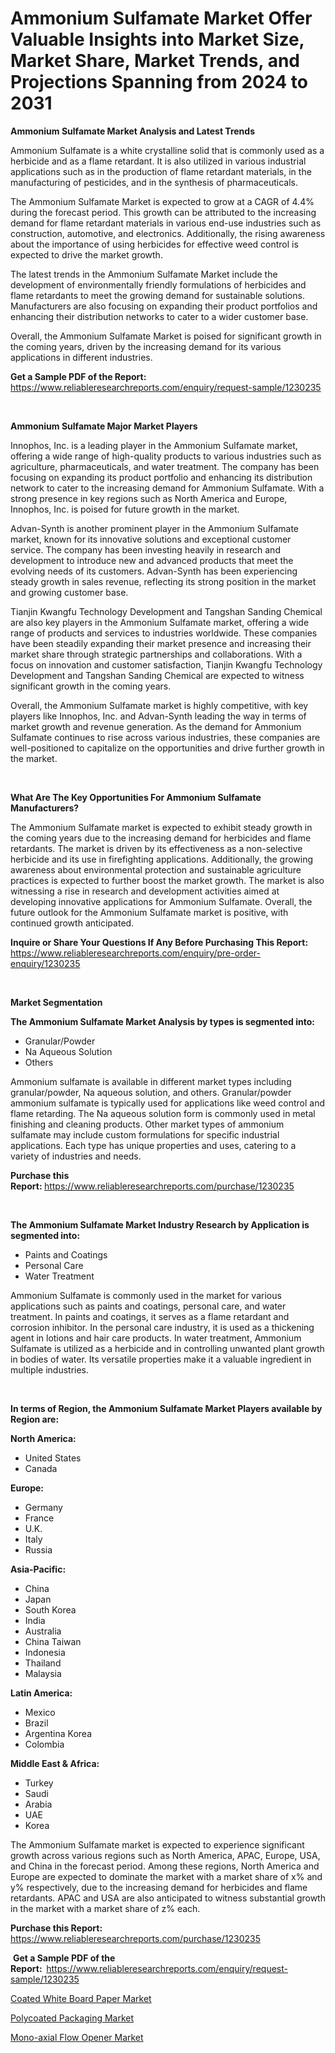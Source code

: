 <p><h1>Ammonium Sulfamate Market Offer Valuable Insights into Market Size, Market Share, Market Trends, and Projections Spanning from 2024 to 2031</h1></p><p><strong>Ammonium Sulfamate Market Analysis and Latest Trends</strong></p>
<p><p>Ammonium Sulfamate is a white crystalline solid that is commonly used as a herbicide and as a flame retardant. It is also utilized in various industrial applications such as in the production of flame retardant materials, in the manufacturing of pesticides, and in the synthesis of pharmaceuticals.</p><p>The Ammonium Sulfamate Market is expected to grow at a CAGR of 4.4% during the forecast period. This growth can be attributed to the increasing demand for flame retardant materials in various end-use industries such as construction, automotive, and electronics. Additionally, the rising awareness about the importance of using herbicides for effective weed control is expected to drive the market growth.</p><p>The latest trends in the Ammonium Sulfamate Market include the development of environmentally friendly formulations of herbicides and flame retardants to meet the growing demand for sustainable solutions. Manufacturers are also focusing on expanding their product portfolios and enhancing their distribution networks to cater to a wider customer base.</p><p>Overall, the Ammonium Sulfamate Market is poised for significant growth in the coming years, driven by the increasing demand for its various applications in different industries.</p></p>
<p><strong>Get a Sample PDF of the Report:&nbsp;</strong> <a href="https://www.reliableresearchreports.com/enquiry/request-sample/1230235">https://www.reliableresearchreports.com/enquiry/request-sample/1230235</a></p>
<p>&nbsp;</p>
<p><strong>Ammonium Sulfamate Major Market Players</strong></p>
<p><p>Innophos, Inc. is a leading player in the Ammonium Sulfamate market, offering a wide range of high-quality products to various industries such as agriculture, pharmaceuticals, and water treatment. The company has been focusing on expanding its product portfolio and enhancing its distribution network to cater to the increasing demand for Ammonium Sulfamate. With a strong presence in key regions such as North America and Europe, Innophos, Inc. is poised for future growth in the market.</p><p>Advan-Synth is another prominent player in the Ammonium Sulfamate market, known for its innovative solutions and exceptional customer service. The company has been investing heavily in research and development to introduce new and advanced products that meet the evolving needs of its customers. Advan-Synth has been experiencing steady growth in sales revenue, reflecting its strong position in the market and growing customer base.</p><p>Tianjin Kwangfu Technology Development and Tangshan Sanding Chemical are also key players in the Ammonium Sulfamate market, offering a wide range of products and services to industries worldwide. These companies have been steadily expanding their market presence and increasing their market share through strategic partnerships and collaborations. With a focus on innovation and customer satisfaction, Tianjin Kwangfu Technology Development and Tangshan Sanding Chemical are expected to witness significant growth in the coming years.</p><p>Overall, the Ammonium Sulfamate market is highly competitive, with key players like Innophos, Inc. and Advan-Synth leading the way in terms of market growth and revenue generation. As the demand for Ammonium Sulfamate continues to rise across various industries, these companies are well-positioned to capitalize on the opportunities and drive further growth in the market.</p></p>
<p>&nbsp;</p>
<p><strong>What Are The Key Opportunities For Ammonium Sulfamate Manufacturers?</strong></p>
<p><p>The Ammonium Sulfamate market is expected to exhibit steady growth in the coming years due to the increasing demand for herbicides and flame retardants. The market is driven by its effectiveness as a non-selective herbicide and its use in firefighting applications. Additionally, the growing awareness about environmental protection and sustainable agriculture practices is expected to further boost the market growth. The market is also witnessing a rise in research and development activities aimed at developing innovative applications for Ammonium Sulfamate. Overall, the future outlook for the Ammonium Sulfamate market is positive, with continued growth anticipated.</p></p>
<p><strong>Inquire or Share Your Questions If Any Before Purchasing This Report:</strong> <a href="https://www.reliableresearchreports.com/enquiry/pre-order-enquiry/1230235">https://www.reliableresearchreports.com/enquiry/pre-order-enquiry/1230235</a></p>
<p>&nbsp;</p>
<p><strong>Market Segmentation</strong></p>
<p><strong>The Ammonium Sulfamate Market Analysis by types is segmented into:</strong></p>
<p><ul><li>Granular/Powder</li><li>Na Aqueous Solution</li><li>Others</li></ul></p>
<p><p>Ammonium sulfamate is available in different market types including granular/powder, Na aqueous solution, and others. Granular/powder ammonium sulfamate is typically used for applications like weed control and flame retarding. The Na aqueous solution form is commonly used in metal finishing and cleaning products. Other market types of ammonium sulfamate may include custom formulations for specific industrial applications. Each type has unique properties and uses, catering to a variety of industries and needs.</p></p>
<p><strong>Purchase this Report:&nbsp;</strong><a href="https://www.reliableresearchreports.com/purchase/1230235">https://www.reliableresearchreports.com/purchase/1230235</a></p>
<p>&nbsp;</p>
<p><strong>The Ammonium Sulfamate Market Industry Research by Application is segmented into:</strong></p>
<p><ul><li>Paints and Coatings</li><li>Personal Care</li><li>Water Treatment</li></ul></p>
<p><p>Ammonium Sulfamate is commonly used in the market for various applications such as paints and coatings, personal care, and water treatment. In paints and coatings, it serves as a flame retardant and corrosion inhibitor. In the personal care industry, it is used as a thickening agent in lotions and hair care products. In water treatment, Ammonium Sulfamate is utilized as a herbicide and in controlling unwanted plant growth in bodies of water. Its versatile properties make it a valuable ingredient in multiple industries.</p></p>
<p>&nbsp;</p>
<p><strong>In terms of Region, the Ammonium Sulfamate Market Players available by Region are:</strong></p>
<p>
    <p> <strong> North America: </strong>
        <ul>
            <li>United States</li>
            <li>Canada</li>
        </ul>
        </p> 
    <p> <strong> Europe: </strong>
        <ul>
            <li>Germany</li>
            <li>France</li>
            <li>U.K.</li>
            <li>Italy</li>
            <li>Russia</li>
        </ul>
        </p> 
    <p> <strong> Asia-Pacific: </strong>
        <ul>
            <li>China</li>
            <li>Japan</li>
            <li>South Korea</li>
            <li>India</li>
            <li>Australia</li>
            <li>China Taiwan</li>
            <li>Indonesia</li>
            <li>Thailand</li>
            <li>Malaysia</li>
        </ul>
        </p> 
    <p> <strong> Latin America: </strong>
        <ul>
            <li>Mexico</li>
            <li>Brazil</li>
            <li>Argentina Korea</li>
            <li>Colombia</li>
        </ul>
        </p> 
    <p> <strong> Middle East & Africa: </strong>
        <ul>
            <li>Turkey</li>
            <li>Saudi</li>
            <li>Arabia</li>
            <li>UAE</li>
            <li>Korea</li>
        </ul>
    </p>
    </p>
<p><p>The Ammonium Sulfamate market is expected to experience significant growth across various regions such as North America, APAC, Europe, USA, and China in the forecast period. Among these regions, North America and Europe are expected to dominate the market with a market share of x% and y% respectively, due to the increasing demand for herbicides and flame retardants. APAC and USA are also anticipated to witness substantial growth in the market with a market share of z% each.</p></p>
<p><strong>Purchase this Report: </strong><a href="https://www.reliableresearchreports.com/purchase/1230235">https://www.reliableresearchreports.com/purchase/1230235</a></p>
<p>&nbsp;<strong>Get a Sample PDF of the Report:&nbsp;&nbsp;</strong><a href="https://www.reliableresearchreports.com/enquiry/request-sample/1230235">https://www.reliableresearchreports.com/enquiry/request-sample/1230235</a></p>
<p><strong></strong></p>
<p><p><a href="https://view.publitas.com/reportprime-1/coated-white-board-paper-market-size-market-share-and-global-market-analysis-report-2023-2030/">Coated White Board Paper Market</a></p><p><a href="https://view.publitas.com/reportprime-1/polycoated-packaging-market-size-share-trends-analysis-report-by-application-regional-outlook-competitive-strategies-and-segment-forecasts-2023-2030/">Polycoated Packaging Market</a></p><p><a href="https://view.publitas.com/reportprime-1/mono-axial-flow-opener-market-provides-a-comprehensive-analysis-including-a-macro-overview-of-the-market-as-well-as-micro-details-such-as-market-size-and-competitive-landscape/">Mono-axial Flow Opener Market</a></p></p>